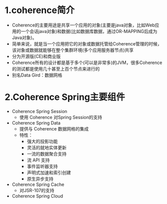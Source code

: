 # 1.coherence简介
- Coherence的主要用途是共享一个应用的对象(主要是java对象，比如Web应用的一个会话java对象)和数据(比如数据库数据，通过OR-MAPPING后成为Java对象)。　
- 简单来说，就是当一个应用把它的对象或数据托管给Coherence管理的时候，该对象或数据就能够在整个集群环境(多个应用服务器节点)共享
- 分为开源版(CE)和商业版
- Coherence所有的设计都是基于多个(可以是非常多)的JVM，很多Coherence的测试都是使用几十甚至上百个节点来进行的
- 别名Data Gird：数据网格

# 2.Coherence Spring主要组件
- Coherence Spring Session
    - 使用 Coherence 对Spring Session的支持
- Coherence Spring Data
   - 提供与 Coherence 数据网格的集成
   - 特性：
        - 强大的投影功能
        - 灵活的就地实体更新
        - 一流的数据聚合支持
        - 流 API 支持
        - 事件监听器支持
        - 声明式加速和索引创建
        - 原生异步支持
- Coherence Spring Cache
    - 对JSR-107的支持
- Coherence Spring Cloud


